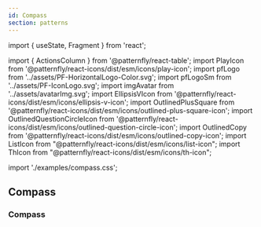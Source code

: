 ```yaml
---
id: Compass
section: patterns
---
```


import { useState, Fragment } from 'react';

<!-- import { MessageBar } from '@patternfly/chatbot';
import { DataViewTable } from '@patternfly/react-data-view/dist/dynamic/DataViewTable';
import { DataViewToolbar } from '@patternfly/react-data-view/dist/dynamic/DataViewToolbar';
import { DataViewFilters } from '@patternfly/react-data-view/dist/dynamic/DataViewFilters';
import { DataViewTextFilter } from '@patternfly/react-data-view/dist/dynamic/DataViewTextFilter'; -->

import { ActionsColumn } from '@patternfly/react-table';
import PlayIcon from '@patternfly/react-icons/dist/esm/icons/play-icon';
import pfLogo from '../assets/PF-HorizontalLogo-Color.svg';
import pfLogoSm from '../assets/PF-IconLogo.svg';
import imgAvatar from '../assets/avatarImg.svg';
import EllipsisVIcon from '@patternfly/react-icons/dist/esm/icons/ellipsis-v-icon';
import OutlinedPlusSquare from '@patternfly/react-icons/dist/esm/icons/outlined-plus-square-icon';
import OutlinedQuestionCircleIcon from '@patternfly/react-icons/dist/esm/icons/outlined-question-circle-icon';
import OutlinedCopy from '@patternfly/react-icons/dist/esm/icons/outlined-copy-icon';
import ListIcon from "@patternfly/react-icons/dist/esm/icons/list-icon";
import ThIcon from "@patternfly/react-icons/dist/esm/icons/th-icon";

import './examples/compass.css';

<!-- import '@patternfly/chatbot/dist/css/main.css'; -->

## Compass

### Compass

```ts file="./examples/Compass.tsx" isFullscreen

```
